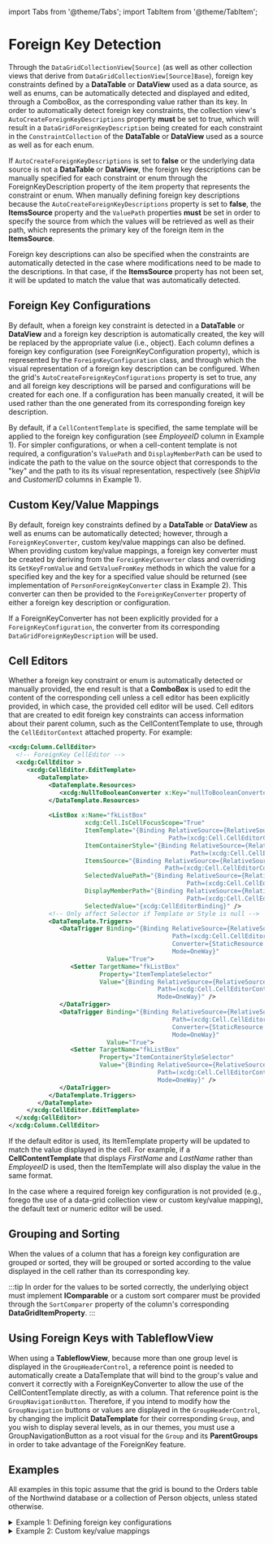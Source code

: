 import Tabs from '@theme/Tabs';
import TabItem from '@theme/TabItem';

# Foreign Key Detection

Through the `DataGridCollectionView[Source]` (as well as other collection views that derive from `DataGridCollectionView[Source]Base`), foreign key constraints defined by a **DataTable** or **DataView** used as a data source, as well as enums, can be automatically detected and displayed and edited, through a ComboBox, as the corresponding value rather than its key. In order to automatically detect foreign key constraints, the collection view's `AutoCreateForeignKeyDescriptions` property **must** be set to true, which will result in a `DataGridForeignKeyDescription` being created for each constraint in the `ConstraintCollection` of the **DataTable** or **DataView** used as a source as well as for each enum.

If `AutoCreateForeignKeyDescriptions` is set to **false** or the underlying data source is not a **DataTable** or **DataView**, the foreign key descriptions can be manually specified for each constraint or enum through the ForeignKeyDescription property of the item property that represents the constraint or enum. When manually defining foreign key descriptions because the `AutoCreateForeignKeyDescriptions` property is set to **false**, the **ItemsSource** property and the `ValuePath` properties **must** be set in order to specify the source from which the values will be retrieved as well as their path, which represents the primary key of the foreign item in the **ItemsSource**. 

Foreign key descriptions can also be specified when the constraints are automatically detected in the case where modifications need to be made to the descriptions. In that case, if the **ItemsSource** property has not been set, it will be updated to match the value that was automatically detected.

## Foreign Key Configurations
By default, when a foreign key constraint is detected in a **DataTable** or **DataView** and a foreign key description is automatically created, the key will be replaced by the appropriate value (i.e., object). Each column defines a foreign key configuration (see ForeignKeyConfiguration property), which is represented by the `ForeignKeyConfiguration` class, and through which the visual representation of a foreign key description can be configured. When the grid's `AutoCreateForeignKeyConfigurations` property is set to true, any and all foreign key descriptions will be parsed and configurations will be created for each one. If a configuration has been manually created, it will be used rather than the one generated from its corresponding foreign key description.  

By default, if a `CellContentTemplate` is specified, the same template will be applied to the foreign key configuration (see *EmployeeID* column in Example 1). For simpler configurations, or when a cell-content template is not required, a configuration's `ValuePath` and `DisplayMemberPath` can be used to indicate the path to the value on the source object that corresponds to the "key" and the path to its its visual representation, respectively (see *ShipVia* and *CustomerID* columns in Example 1). 

## Custom Key/Value Mappings
By default, foreign key constraints defined by a **DataTable** or **DataView** as well as enums can be automatically detected; however, through a `ForeignKeyConverter`, custom key/value mappings can also be defined. When providing custom key/value mappings, a foreign key converter must be created by deriving from the `ForeignKeyConverter` class and overriding its `GetKeyFromValue` and `GetValueFromKey` methods in which the value for a specified key and the key for a specified value should be returned (see implementation of `PersonForeignKeyConverter` class in Example 2). This converter can then be provided to the `ForeignKeyConverter` property of either a foreign key description or configuration.

If a ForeignKeyConverter has not been explicitly provided for a `ForeignKeyConfiguration`, the converter from its corresponding `DataGridForeignKeyDescription` will be used.

## Cell Editors
Whether a foreign key constraint or enum is automatically detected or manually provided, the end result is that a **ComboBox** is used to edit the content of the corresponding cell unless a cell editor has been explicitly provided, in which case, the provided cell editor will be used. Cell editors that are created to edit foreign key constraints can access information about their parent column, such as the CellContentTemplate to use, through the `CellEditorContext` attached property. For example:

```xml
<xcdg:Column.CellEditor>
  <!-- ForeignKey CellEditor -->
  <xcdg:CellEditor >
     <xcdg:CellEditor.EditTemplate>
        <DataTemplate>
           <DataTemplate.Resources>
              <xcdg:NullToBooleanConverter x:Key="nullToBooleanConverter" />
           </DataTemplate.Resources>
           
           <ListBox x:Name="fkListBox"
                     xcdg:Cell.IsCellFocusScope="True"
                     ItemTemplate="{Binding RelativeSource={RelativeSource Self},
                                            Path=(xcdg:Cell.CellEditorContext).ParentColumn.CellContentTemplate, Mode=OneWay}"
                     ItemContainerStyle="{Binding RelativeSource={RelativeSource Self},
                                                  Path=(xcdg:Cell.CellEditorContext).ForeignKeyConfiguration.ItemContainerStyle,Mode=OneWay}"
                     ItemsSource="{Binding RelativeSource={RelativeSource Self},
                                           Path=(xcdg:Cell.CellEditorContext).ForeignKeyConfiguration.ItemsSource, Mode=OneWay}"
                     SelectedValuePath="{Binding RelativeSource={RelativeSource Self},
                                                 Path=(xcdg:Cell.CellEditorContext).ForeignKeyConfiguration.ValuePath,Mode=OneWay}"
                     DisplayMemberPath="{Binding RelativeSource={RelativeSource Self},
                                                 Path=(xcdg:Cell.CellEditorContext).ForeignKeyConfiguration.DisplayMemberPath,Mode=OneWay}"
                     SelectedValue="{xcdg:CellEditorBinding}" />
           <!-- Only affect Selector if Template or Style is null -->
           <DataTemplate.Triggers>
              <DataTrigger Binding="{Binding RelativeSource={RelativeSource Self},
                                             Path=(xcdg:Cell.CellEditorContext).ParentColumn.CellContentTemplate,
                                             Converter={StaticResource nullToBooleanConverter},
                                             Mode=OneWay}"
                           Value="True">
                 <Setter TargetName="fkListBox"
                         Property="ItemTemplateSelector"
                         Value="{Binding RelativeSource={RelativeSource Self},
                                         Path=(xcdg:Cell.CellEditorContext).ParentColumn.CellContentTemplateSelector,
                                         Mode=OneWay}" />
              </DataTrigger>
              <DataTrigger Binding="{Binding RelativeSource={RelativeSource Self},
                                             Path=(xcdg:Cell.CellEditorContext).ForeignKeyConfiguration.ItemContainerStyle,
                                             Converter={StaticResource nullToBooleanConverter},
                                             Mode=OneWay}"
                           Value="True">
                 <Setter TargetName="fkListBox"
                         Property="ItemContainerStyleSelector"
                         Value="{Binding RelativeSource={RelativeSource Self},
                                         Path=(xcdg:Cell.CellEditorContext).ForeignKeyConfiguration.ItemContainerStyleSelector,
                                         Mode=OneWay}" />
              </DataTrigger>
           </DataTemplate.Triggers>
        </DataTemplate>
     </xcdg:CellEditor.EditTemplate>
  </xcdg:CellEditor>
</xcdg:Column.CellEditor>
```

If the default editor is used, its ItemTemplate property will be updated to match the value displayed in the cell. For example, if a **CellContentTemplate** that displays *FirstName* and *LastName* rather than *EmployeeID* is used, then the ItemTemplate will also display the value in the same format. 

In the case where a required foreign key configuration is not provided (e.g., forego the use of a data-grid collection view or custom key/value mapping), the default text or numeric editor will be used.

## Grouping and Sorting
When the values of a column that has a foreign key configuration are grouped or sorted, they will be grouped or sorted according to the value displayed in the cell rather than its corresponding key.

:::tip
In order for the values to be sorted correctly, the underlying object must implement **IComparable** or a custom sort comparer must be provided through the `SortComparer` property of the column's corresponding **DataGridItemProperty**.
:::

## Using Foreign Keys with TableflowView
When using a **TableflowView**, because more than one group level is displayed in the `GroupHeaderControl`, a reference point is needed to automatically create a DataTemplate that will bind to the group's value and convert it correctly with a ForeignKeyConverter to allow the use of the CellContentTemplate directly, as with a column. That reference point is the `GroupNavigationButton`. Therefore, if you intend to modify how the `GroupNavigation` buttons or values are displayed in the `GroupHeaderControl`, by changing the implicit **DataTemplate** for their corresponding `Group`, and you wish to display several levels, as in our themes, you must use a GroupNavigationButton as a root visual for the `Group` and its **ParentGroups** in order to take advantage of the ForeignKey feature.

## Examples
All examples in this topic assume that the grid is bound to the Orders table of the Northwind database or a collection of Person objects, unless stated otherwise.

<details>

  <summary>Example 1: Defining foreign key configurations</summary>

  The following example demonstrates how to define foreign key configurations for foreign key descriptions that were automatically created from the constraints extracted from the underlying **DataTable**.

  ```xaml
    <Grid xmlns:xcdg="http://schemas.xceed.com/wpf/xaml/datagrid">
      <Grid.Resources>
          <xcdg:DataGridCollectionViewSource x:Key="cvs_orders"
                                            Source="{Binding Source={x:Static Application.Current}, Path=Orders}"
                                            AutoCreateForeignKeyDescriptions="True"/>
      </Grid.Resources>     
      
      <xcdg:DataGridControl x:Name="OrdersGrid"
                            ItemsSource="{Binding Source={StaticResource cvs_orders}}"
                            AutoCreateForeignKeyConfigurations="True">
          <xcdg:DataGridControl.Columns>
            <xcdg:Column FieldName="EmployeeID"
                          Title="Employee">
                <xcdg:Column.CellContentTemplate>
                  <DataTemplate>
                      <StackPanel Orientation="Horizontal">
                        <TextBlock Text="{Binding FirstName}" />
                        <TextBlock Text=" " />
                        <TextBlock Text="{Binding LastName}" />
                      </StackPanel>
                  </DataTemplate>
                </xcdg:Column.CellContentTemplate>
            </xcdg:Column>
            <xcdg:Column FieldName="CustomerID"
                          Title="Customer">
                <xcdg:Column.ForeignKeyConfiguration>
                  <xcdg:ForeignKeyConfiguration DisplayMemberPath="CompanyName"
                                                ValuePath="CustomerID" />
                </xcdg:Column.ForeignKeyConfiguration>
            </xcdg:Column>
            
            <xcdg:Column FieldName="ShipVia"
                          Title="Shipping Company">
                <xcdg:Column.ForeignKeyConfiguration>
                  <xcdg:ForeignKeyConfiguration DisplayMemberPath="CompanyName"
                                                ValuePath="ShipperID" />
                </xcdg:Column.ForeignKeyConfiguration>
            </xcdg:Column>
          </xcdg:DataGridControl.Columns>
      </xcdg:DataGridControl>
    </Grid>
  ```

</details>

<details>

  <summary>Example 2: Custom key/value mappings</summary>

  The following example demonstrates how to bind the grid directly to a `BindingList<Person>` objects and provide a custom key/value mapping through a ForeignKeyConverter, which will return the appropriate employee first and last names for the provided employee ID.

  ```xaml
    <Grid xmlns:xcdg="http://schemas.xceed.com/wpf/xaml/datagrid">
      <Grid.Resources>
          <xcdg:DataGridCollectionViewSource x:Key="cvs_orders"
                                            Source="{Binding Source={x:Static Application.Current}, Path=Orders}"
                                            AutoCreateForeignKeyDescriptions="True"/>
      </Grid.Resources>     
      
      <xcdg:DataGridControl x:Name="OrdersGrid"
                            ItemsSource="{Binding Source={StaticResource cvs_orders}}"
                            AutoCreateForeignKeyConfigurations="True">
          <xcdg:DataGridControl.Columns>
            <xcdg:Column FieldName="EmployeeID"
                          Title="Employee">
                <xcdg:Column.CellContentTemplate>
                  <DataTemplate>
                      <StackPanel Orientation="Horizontal">
                        <TextBlock Text="{Binding FirstName}" />
                        <TextBlock Text=" " />
                        <TextBlock Text="{Binding LastName}" />
                      </StackPanel>
                  </DataTemplate>
                </xcdg:Column.CellContentTemplate>
            </xcdg:Column>
            <xcdg:Column FieldName="CustomerID"
                          Title="Customer">
                <xcdg:Column.ForeignKeyConfiguration>
                  <xcdg:ForeignKeyConfiguration DisplayMemberPath="CompanyName"
                                                ValuePath="CustomerID" />
                </xcdg:Column.ForeignKeyConfiguration>
            </xcdg:Column>
            
            <xcdg:Column FieldName="ShipVia"
                          Title="Shipping Company">
                <xcdg:Column.ForeignKeyConfiguration>
                  <xcdg:ForeignKeyConfiguration DisplayMemberPath="CompanyName"
                                                ValuePath="ShipperID" />
                </xcdg:Column.ForeignKeyConfiguration>
            </xcdg:Column>
          </xcdg:DataGridControl.Columns>
      </xcdg:DataGridControl>
    </Grid>
  ```
  The following code provides the implementation of the PersonForeignKeyConverter class. 

  <Tabs>
    <TabItem value="csharp" label="C#" default>

      ```csharp
      public class PersonForeignKeyConverter : ForeignKeyConverter
      {
        public override object GetKeyFromValue( object value, ForeignKeyConfiguration configuration )
        {
          PersonBindingList bindingList = configuration.ItemsSource as PersonBindingList;
          if( bindingList != null )
          {
            Person person = value as Person;
            if( person != null )
            {
              return person.PersonID;
            }
          }
          return -1;
        }
        public override object GetValueFromKey( object key, ForeignKeyConfiguration configuration )
        {
          PersonBindingList bindingList = configuration.ItemsSource as PersonBindingList;
          if( bindingList != null )
          {
            try
            {
              int personID = ( int )key;
              foreach( Person person in bindingList )
              {
                if( person.PersonID == personID )
                {
                  return person;
                }
              }
            }
            catch( Exception )
            {
              // key can be null
            }
          }
          return null;
        }
      }
      ```
    </TabItem>
    <TabItem value="vbnet" label="VB.NET">

      ```vbnet
      Public Class PersonForeignKeyConverter
             Inherits ForeignKeyConverter
        Public Overrides Function GetKeyFromValue( value As Object, configuration As ForeignKeyConfiguration ) As Object
          Dim bindingList As PersonBindingList = TryCast( configuration.ItemsSource, PersonBindingList )
          If Not bindingList Is Nothing Then
            Dim person As Person = TryCast( value, Person )
            If Not person Is Nothing Then
              Return person.PersonID
            End If
          End If
          Return -1
        End Function
        Public Overrides Function GetValueFromKey( key As Object, configuration As ForeignKeyConfiguration ) As Object
        Dim bindingList As PersonBindingList = TryCast( configuration.ItemsSource, PersonBindingList )
          If Not bindingList Is Nothing Then
            Try
              Dim personID As Integer = CInt( key )
              Dim person As Person
              For Each person In bindingList
                If person.PersonID = personID Then
                  Return person
                End If
              Next person
            Catch e As Exception
              ' key can be nothing
            End Try
          Return Nothing
        End Function
      End Class
      ```
    </TabItem>    
  </Tabs>

  The following code provides the implementation of the OccupationToStringConverter class.

  <Tabs>
    <TabItem value="csharp" label="C#" default>

      ```csharp
      public class OccupationToStringConverter: IValueConverter
      {
        public object Convert( object value, Type targetType, object parameter, System.Globalization.CultureInfo culture )
        {
          if( value != null && value is Occupation)
          {
            string enumString = value.ToString();
            // Start at 1 to ignore the first capitalizes letter.
            for( int i = 1; i < enumString.Length - 1; i++ )
            {
              if( char.IsUpper( enumString[ i ] ) )
              {
                enumString = enumString.Insert( i, " " );
                i++;
              }
            }
            return enumString;
          }
          return null;
        }
        public object ConvertBack( object value, Type targetType, object parameter, System.Globalization.CultureInfo culture )
        {
          return Binding.DoNothing;
        }
      }
      ```
    </TabItem>
    <TabItem value="vbnet" label="VB.NET">

      ```vbnet
      Public Class OccupationToStringConverter Inherits IValueConverter
        Public Function Convert( value As Object, targetType As Type, parameter As Object,
                                culture As System.Globalization.CultureInfo ) As Object Implements IValueConverter.Convert
          If( Not value Is Nothing ) AndAlso ( TypeOf value Is Occupation ) Then
            Dim enumString As String = value.ToString()
            ' Start at 1 to ignore the first capitalizes letter.
            Dim i as Integer = 1
            For i To i < enumString.Length - 1
              If char.IsUpper( enumString( i ) ) Then
                enumString = enumString.Insert( i, " " )
                i++
              End If
            Next i
            Return enumString
          End If
          Return Nothing
        End Function
        Public Function ConvertBack( value As Value, targetType As Type, parameter As Object,
                                    culture As System.Globalization.CultureInfo ) As Object Implements IValueConverter.ConvertBack
          Return Binding.DoNothing
        End Function
      End Class
      ```
    </TabItem>    
  </Tabs>

</details>